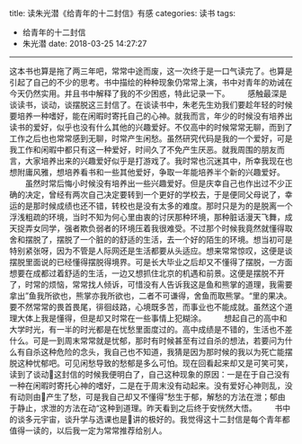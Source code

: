 title: 读朱光潜《给青年的十二封信》有感
categories: 读书
tags:
  - 给青年的十二封信
  - 朱光潜
date: 2018-03-25 14:27:27
---
这本书也算是拖了两三年吧，常常中途而废，这一次终于是一口气读完了。也算是引起了自己的不少的思考。书中描绘的种种现象仍常常上演，书中对青年的劝诫在今天仍然实用。并且书中解释了我的不少困惑，特此记录一下。<!-- more -->
　　感触最深是谈读书，谈动，谈摆脱这三封信了。在谈读书中，朱老先生劝我们要趁年轻的时候要培养一种嗜好，能在闲暇时寄托自己的心神。就我而言，年少的时候没有培养出读书的爱好，似乎也没有什么其他的兴趣爱好。不仅高中的时候常常无聊，而到了工作之后也也常常感到无聊，时常产生闲愁。虽然研究代码是我的一个爱好，可是我工作和闲暇中都只有这一种爱好，时间久了不免产生厌恶。就我周围的朋友而言，大家培养出来的兴趣爱好似乎是打游戏了。我时常也沉迷其中，所幸我现在也想附庸风雅，想培养看书和一些其他爱好，争取一年能培养半个新的兴趣爱好。
　　虽然时常后悔小时候没有培养出一些兴趣爱好。但是庆幸自己也作出过不少正确的决定，曾经有两次自己决定要转到一个更好的学校去，于是便同父母说了，幸运的是那时候成绩也还不错，转校也是没有太多的难度。那时只是为的是脱离一个浮浅粗疏的环境，当时不知为何心里由衷的讨厌那种环境，那种脏话漫天飞舞，成天捉弄女同学，强者欺负弱者的环境压着我很难受。不过那个时候我竟然就懂得取舍和摆脱了，摆脱了一个脏的的舒适的生活，去一个好的陌生的环境。想当初可是特别紧张呀，因为不管是人际网还是生活都要从头适应。想来常常惊叹，这便是谈摆脱里面说的已经懂得摆脱得境界。可是长大毕业之后却又不懂得了摆脱，一方面想要在成都过着舒适的生活，一边又想抓住北京的机遇和前景。这便是摆脱不开了，时常的烦恼，常常找人倾诉，可惜没有人告诉我这是鱼和熊掌的道理，我需要拿出”鱼我所欲也，熊掌亦我所欲也，二者不可谦得，舍鱼而取熊掌。“里的果决。要不然常常的畏首畏尾，徘徊歧路，心境既多苦，而事业也不能成就。虽然这个道理大体上我是懂得，但是却又时常在一些事情上犯糊涂。
　　想起自己的高中和大学时光，有一半的时光都是在忧愁里面度过的。高中成绩是不错的，生活也不差什么。可是一到周末常常就是忧郁，那时有时候甚至有过自杀的想法，若要问为什么有自杀这种危险的念头，我自己也不知道，我猜是因为那时候的我以为死亡能摆脱这种忧郁吧。可见闲愁导致的愁郁是多么可怕。现在回看起来却又是可笑可笑，读到了谈动这封信的时候我便明白了，自己这种现象的原因：一是在于自己没有一种在闲暇时寄托心神的嗜好，二是在于周末没有动起来。没有爱好心神则乱，没有动则由产生了愁，可是我自己却又不懂得”愁生于郁，解愁的方法在泄；郁由于静止，求泄的方法在动“这种到道理。昨天看到之后终于安恍然大悟。
　　书中的谈多元宇宙，谈升学与选课也是讲的极好的。我觉得这十二封信是每个青年都值得一读的，以后我一定为常常推荐给别人。